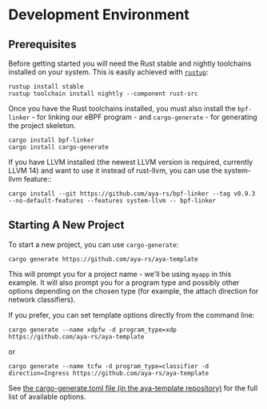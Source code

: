 # Development Environment

## Prerequisites

Before getting started you will need the Rust stable and nightly toolchains installed on your system.
This is easily achieved with [`rustup`](https://rustup.rs):

```console
rustup install stable
rustup toolchain install nightly --component rust-src
```

Once you have the Rust toolchains installed, you must also install the `bpf-linker` - for linking our eBPF program - and `cargo-generate` - for generating the project skeleton.

```console
cargo install bpf-linker
cargo install cargo-generate
```

If you have LLVM installed (the newest LLVM version is required, currently LLVM 14) and want to use it instead of rust-llvm, you can use the system-llvm feature::
```console
cargo install --git https://github.com/aya-rs/bpf-linker --tag v0.9.3 --no-default-features --features system-llvm -- bpf-linker
```

## Starting A New Project

To start a new project, you can use `cargo-generate`:

```console
cargo generate https://github.com/aya-rs/aya-template
```
This will prompt you for a project name - we'll be using `myapp` in this example. It will also prompt you for a program type and possibly other options depending on the chosen type (for example, the attach direction for network classifiers).

If you prefer, you can set template options directly from the command line:
```console
cargo generate --name xdpfw -d program_type=xdp https://github.com/aya-rs/aya-template
```
or
```console
cargo generate --name tcfw -d program_type=classifier -d direction=Ingress https://github.com/aya-rs/aya-template
```

See [the cargo-generate.toml file (in the aya-template repository)](https://github.com/aya-rs/aya-template/blob/main/cargo-generate.toml)
for the full list of available options.
